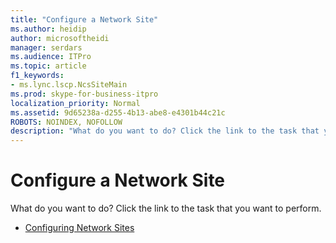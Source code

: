 ```yaml
---
title: "Configure a Network Site"
ms.author: heidip
author: microsoftheidi
manager: serdars
ms.audience: ITPro
ms.topic: article
f1_keywords:
- ms.lync.lscp.NcsSiteMain
ms.prod: skype-for-business-itpro
localization_priority: Normal
ms.assetid: 9d65238a-d255-4b13-abe8-e4301b44c21c
ROBOTS: NOINDEX, NOFOLLOW
description: "What do you want to do? Click the link to the task that you want to perform."
---
```


# Configure a Network Site

What do you want to do? Click the link to the task that you want to perform.

- [Configuring Network Sites](https://technet.microsoft.com/library/358aa08a-c5bc-45fc-8017-19e6202f88c5.aspx)




